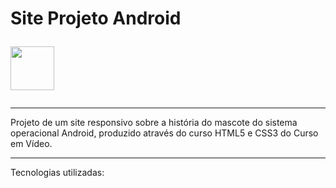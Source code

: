 
  <h1>Site Projeto Android   
  
  <img src="https://cdn.jsdelivr.net/gh/devicons/devicon/icons/android/android-original-wordmark.svg" width="70px" /> </h1>


<hr>
Projeto de um site responsivo sobre a história do mascote do sistema operacional Android, produzido através do curso HTML5 e CSS3 do Curso em Vídeo.

<hr>
Tecnologias utilizadas:

